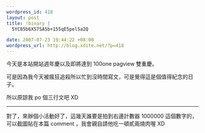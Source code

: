 ```yaml
--- 
wordpress_id: 418
layout: post
title: !binary |
  5YC85b6X57SA5b+155qE5pel5a2Q

date: 2007-07-23 19:44:22 +08:00
wordpress_url: http://blog.xdite.net/?p=418
---
```

今天是本站開站週年慶以及即將達到 100one pagview 雙重慶。

可是因為我今天被瘋狂追殺所以忙到沒時間寫文，可是覺得這是個值得紀念的日子。

所以原諒我 po 個三行文吧 XD

---
對了，來辦個小活動好了，這幾天誰要是拍到右邊計數器 1000000 這個數字的，可以截圖貼在本篇 comment ，我會親自請他吃一頓貳兩燒肉喔 XD
